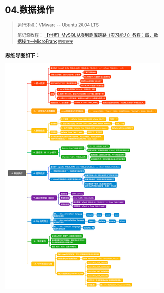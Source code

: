 # 04.数据操作

> 运行环境：VMware -- Ubuntu 20.04 LTS
>
> 笔记源教程： [【付费】MySQL从零到删库跑路（实习能力）教程：四、数据操作--MicroFrank](https://www.yuque.com/books/share/ddbdba56-dc9f-4997-9e18-d9e69309d343/cnbmkg) [`购买链接`](https://item.taobao.com/item.htm?spm=a1z10.1-c.w4004-19115282022.7.4fe07608Ag58vY&id=617388485926)

### 思维导图如下：

![mindmap](./pic/04/04.png)